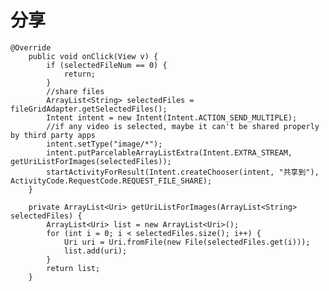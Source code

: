 # 分享 #

    @Override
        public void onClick(View v) {
            if (selectedFileNum == 0) {
                return;
            }
            //share files
            ArrayList<String> selectedFiles = fileGridAdapter.getSelectedFiles();
            Intent intent = new Intent(Intent.ACTION_SEND_MULTIPLE);
            //if any video is selected, maybe it can't be shared properly by third party apps
            intent.setType("image/*");
            intent.putParcelableArrayListExtra(Intent.EXTRA_STREAM, getUriListForImages(selectedFiles));
            startActivityForResult(Intent.createChooser(intent, "共享到"), ActivityCode.RequestCode.REQUEST_FILE_SHARE);
        }

        private ArrayList<Uri> getUriListForImages(ArrayList<String> selectedFiles) {
            ArrayList<Uri> list = new ArrayList<Uri>();
            for (int i = 0; i < selectedFiles.size(); i++) {
                Uri uri = Uri.fromFile(new File(selectedFiles.get(i)));
                list.add(uri);
            }
            return list;
        }